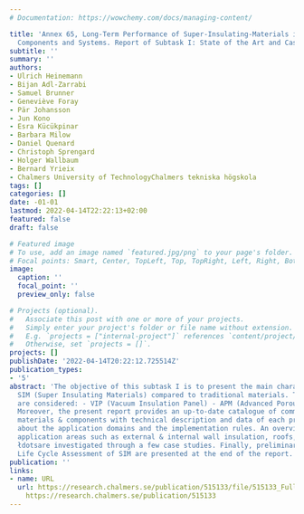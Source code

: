 ```yaml
---
# Documentation: https://wowchemy.com/docs/managing-content/

title: 'Annex 65, Long-Term Performance of Super-Insulating-Materials in Building
  Components and Systems. Report of Subtask I: State of the Art and Case Studies'
subtitle: ''
summary: ''
authors:
- Ulrich Heinemann
- Bijan Adl-Zarrabi
- Samuel Brunner
- Geneviève Foray
- Pär Johansson
- Jun Kono
- Esra Kücükpinar
- Barbara Milow
- Daniel Quenard
- Christoph Sprengard
- Holger Wallbaum
- Bernard Yrieix
- Chalmers University of TechnologyChalmers tekniska högskola
tags: []
categories: []
date: -01-01
lastmod: 2022-04-14T22:22:13+02:00
featured: false
draft: false

# Featured image
# To use, add an image named `featured.jpg/png` to your page's folder.
# Focal points: Smart, Center, TopLeft, Top, TopRight, Left, Right, BottomLeft, Bottom, BottomRight.
image:
  caption: ''
  focal_point: ''
  preview_only: false

# Projects (optional).
#   Associate this post with one or more of your projects.
#   Simply enter your project's folder or file name without extension.
#   E.g. `projects = ["internal-project"]` references `content/project/deep-learning/index.md`.
#   Otherwise, set `projects = []`.
projects: []
publishDate: '2022-04-14T20:22:12.725514Z'
publication_types:
- '5'
abstract: 'The objective of this subtask I is to present the main characteristic of
  SIM (Super Insulating Materials) compared to traditional materials. Two main SIM
  are considered: - VIP (Vacuum Insulation Panel) - APM (Advanced Porous Materials).
  Moreover, the present report provides an up-to-date catalogue of commercially available
  materials & components with technical description and data of each product and information
  about the application domains and the implementation rules. An overview on all the
  application areas such as external & internal wall insulation, roofs, floors, ceilings
  łdotsare investigated through a few case studies. Finally, preliminary results about
  Life Cycle Assessment of SIM are presented at the end of the report.  '
publication: ''
links:
- name: URL
  url: https://research.chalmers.se/publication/515133/file/515133_Fulltext.pdf FULLTEXT
    https://research.chalmers.se/publication/515133
---
```


